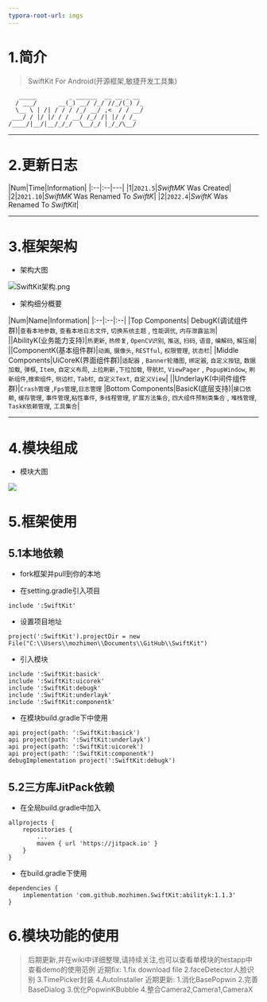 ```yaml
---
typora-root-url: imgs
---
```


# 1.简介

> SwiftKit For Android(开源框架,敏捷开发工具集)

```
   _____         _ ______  __ __ _ __ 
  / ___/      __(_) __/ /_/ //_/(_) /_
  \__ \ | /| / / / /_/ __/ ,<  / / __/
 ___/ / |/ |/ / / __/ /_/ /| |/ / /_  
/____/|__/|__/_/_/  \__/_/ |_/_/\__/  
```

***

# 2.更新日志

|Num|Time|Information| |:--|:--|---| |1|`2021.5`|*SwiftMK* Was Created| |2|`2021.10`|*SwiftMK* Was
Renamed To *SwiftK*| |2|`2022.4`|*SwiftK* Was Renamed To *SwiftKit*|

***

# 3.框架架构

- 架构大图

![SwiftKit架构.png](https://github.com/mozhimen/SwiftKit/blob/master/imgs/SwiftKit%E6%9E%B6%E6%9E%84.png)

- 架构细分概要

|Num|Name|Information| |:--|:--|:--| |Top Components| DebugK(调试组件群)|`查看本地参数`, `查看本地日志文件`, `切换系统主题`
, `性能调优`, `内存泄露监测`| ||AbilityK(业务能力支持)|`热更新`, `热修复`, `OpenCV识别`, `推送`, `扫码`, `语音`, `编解码`, `解压缩`|
||ComponentK(基本组件群)|`动画`, `摄像头`, `RESTful`, `权限管理`, `状态栏`| |Middle Components|UiCoreK(界面组件群)|`适配器`
, `Banner轮播图`, `绑定器`, `自定义按钮`, `数据加载`, `弹框`, `Item`, `自定义布局`, `上拉刷新,下拉加载`, `导航栏`, `ViewPager`
, `PopupWindow`, `刷新组件`,`搜索组件`, `侧边栏`, `Tab栏`, `自定义Text`, `自定义View`| ||UnderlayK(中间件组件群)|`Crash管理`
,`Fps管理`,`日志管理`
|Bottom Components|BasicK(底层支持)|`接口依赖`, `缓存管理`, `事件管理`,`粘性事件`, `多线程管理`, `扩展方法集合`, `四大组件预制类集合`
, `堆栈管理`, `TaskK依赖管理`, `工具集合`|
***

# 4.模块组成

- 模块大图

![](https://github.com/mozhimen/SwiftKit/blob/master/imgs/modules.png)

# 5.框架使用

## 5.1本地依赖

- fork框架并pull到你的本地

- 在setting.gradle引入项目

```
include ':SwiftKit'
```

- 设置项目地址

```
project(':SwiftKit').projectDir = new File("C:\\Users\\mozhimen\\Documents\\GitHub\\SwiftKit")
```

- 引入模块

```
include ':SwiftKit:basick'
include ':SwiftKit:uicorek'
include ':SwiftKit:debugk'
include ':SwiftKit:underlayk'
include ':SwiftKit:componentk'
```

- 在模块build.gradle下中使用

```
api project(path: ':SwiftKit:basick')
api project(path: ':SwiftKit:underlayk')
api project(path: ':SwiftKit:uicorek')
api project(path: ':SwiftKit:componentk')
debugImplementation project(':SwiftKit:debugk')
```

## 5.2三方库JitPack依赖

- 在全局build.gradle中加入

```
allprojects {
	repositories {
		...
		maven { url 'https://jitpack.io' }
	}
}
```

- 在build.gradle下使用

```
dependencies {
	implementation 'com.github.mozhimen.SwiftKit:abilityk:1.1.3'
}
```

# 6.模块功能的使用

> 后期更新,并在wiki中详细整理,请持续关注,也可以查看单模块的testapp中查看demo的使用范例
> 近期fix: 1.fix download file
> 2.faceDetector人脸识别
> 3.TimePicker封装
> 4.AutoInstaller
> 近期更新: 1.消化BasePopwin
> 2.完善BaseDialog
> 3.优化PopwinKBubble
> 4.整合Camera2,Camera1,CameraX

